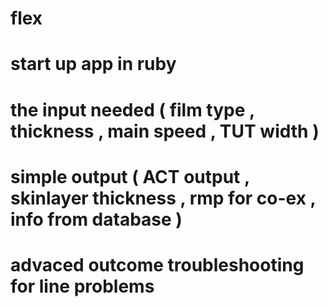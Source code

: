 # flex
# start up app in ruby
# the input needed ( film type , thickness , main speed , TUT width )
# simple output ( ACT output , skinlayer thickness , rmp for co-ex , info from database )
# advaced outcome troubleshooting for line problems 
